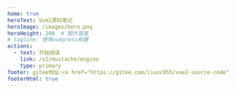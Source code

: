 ```yaml
---
home: true
heroText: Vue2源码笔记
heroImage: /images/hero.png
heroHeight: 200  # 图片高度
# tagline: 使用vuepress构建
actions:
  - text: 开始阅读
    link: /v2/mustache/engine
    type: primary
footer: gitee地址:<a href="https://gitee.com/liuxc955/vue2-source-code"  target="_blank">liuxc955/vue2源码</a>
footerHtml: true
---
```


